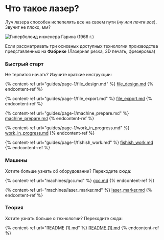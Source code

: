# Что такое лазер?

Луч лазера способен испепелять все на своем пути (_ну или почти все_). Звучит не плохо, мм?

![Гиперболоид инженера Гарина (1966 г.)](.gitbook/assets/Laser\_general\_00.JPG)

&#x20; Если рассматривать три основных доступных технологии производства представленных на **Фабрике** (Лазерная резка, 3D печать, фрезеровка)&#x20;

### Быстрый старт

Не терпится начать? Изучите краткие инструкции:

{% content-ref url="guides/page-1/file_design.md" %}
[file\_design.md](guides/page-1/file\_design.md)
{% endcontent-ref %}

{% content-ref url="guides/page-1/file_export.md" %}
[file\_export.md](guides/page-1/file\_export.md)
{% endcontent-ref %}

{% content-ref url="guides/page-1/machine_prepare.md" %}
[machine\_prepare.md](guides/page-1/machine\_prepare.md)
{% endcontent-ref %}

{% content-ref url="guides/page-1/work_in_progress.md" %}
[work\_in\_progress.md](guides/page-1/work\_in\_progress.md)
{% endcontent-ref %}

{% content-ref url="guides/page-1/fishish_work.md" %}
[fishish\_work.md](guides/page-1/fishish\_work.md)
{% endcontent-ref %}

### Машины

Хотите больше узнать об оборудовании? Переходите сюда:

{% content-ref url="machines/gcc.md" %}
[gcc.md](machines/gcc.md)
{% endcontent-ref %}

{% content-ref url="machines/laser_marker.md" %}
[laser\_marker.md](machines/laser\_marker.md)
{% endcontent-ref %}

### Теория

Хотите узнать больше о технологии? Переходите сюда:

{% content-ref url="README (1).md" %}
[README (1).md](<README (1).md>)
{% endcontent-ref %}

